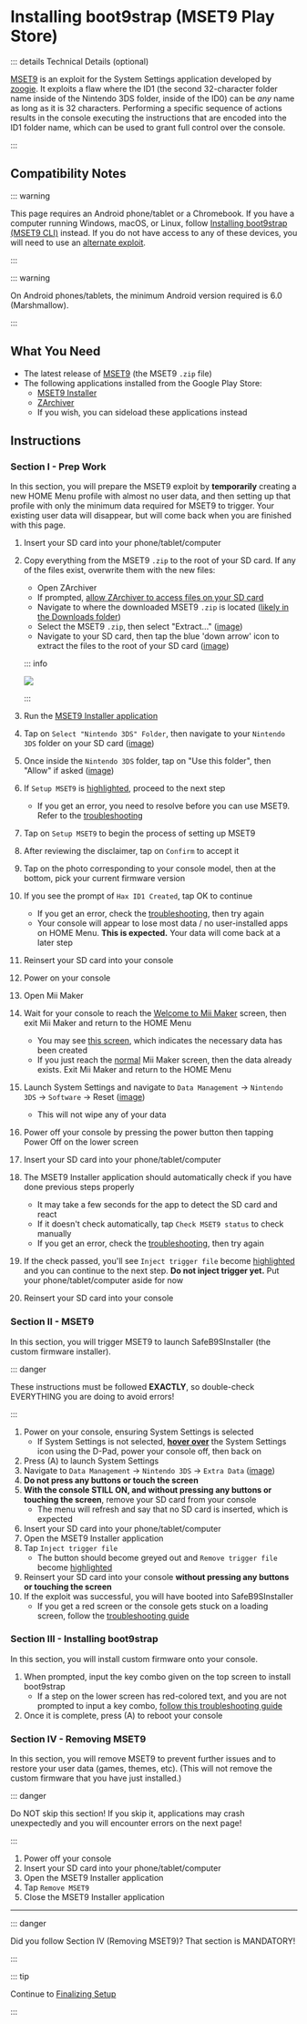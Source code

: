 # Installing boot9strap (MSET9 Play Store)

::: details Technical Details (optional)

[MSET9](https://github.com/zoogie/MSET9) is an exploit for the System Settings application developed by [zoogie](https://github.com/zoogie). It exploits a flaw where the ID1 (the second 32-character folder name inside of the Nintendo 3DS folder, inside of the ID0) can be *any* name as long as it is 32 characters. Performing a specific sequence of actions results in the console executing the instructions that are encoded into the ID1 folder name, which can be used to grant full control over the console.

:::

## Compatibility Notes

::: warning

This page requires an Android phone/tablet or a Chromebook. If you have a computer running Windows, macOS, or Linux, follow [Installing boot9strap (MSET9 CLI)](installing-boot9strap-(mset9-cli)) instead. If you do not have access to any of these devices, you will need to use an [alternate exploit](https://wiki.hacks.guide/wiki/3DS:Alternate_Exploits).

:::

::: warning

On Android phones/tablets, the minimum Android version required is 6.0 (Marshmallow).

:::

## What You Need

* The latest release of [MSET9](https://github.com/hacks-guide/MSET9/releases/latest) (the MSET9 `.zip` file)
* The following applications installed from the Google Play Store:
    * [MSET9 Installer](https://play.google.com/store/apps/details?id=moe.saru.homebrew.console3ds.mset9_installer_android)
    * [ZArchiver](https://play.google.com/store/apps/details?id=ru.zdevs.zarchiver)
    * If you wish, you can sideload these applications instead

## Instructions

### Section I - Prep Work

In this section, you will prepare the MSET9 exploit by **temporarily** creating a new HOME Menu profile with almost no user data, and then setting up that profile with only the minimum data required for MSET9 to trigger. Your existing user data will disappear, but will come back when you are finished with this page.

1. Insert your SD card into your phone/tablet/computer
1. Copy everything from the MSET9 `.zip` to the root of your SD card. If any of the files exist, overwrite them with the new files:
    + Open ZArchiver
    + If prompted, [allow ZArchiver to access files on your SD card](/images/screenshots/mset9/zarchiver-allow.png)
    + Navigate to where the downloaded MSET9 `.zip` is located ([likely in the Downloads folder](/images/screenshots/mset9/zarchiver-zip-location.png))
    + Select the MSET9 `.zip`, then select "Extract..." ([image](/images/screenshots/mset9/zarchiver-extract-1.png))
    + Navigate to your SD card, then tap the blue 'down arrow' icon to extract the files to the root of your SD card ([image](/images/screenshots/mset9/zarchiver-extract-2.png))

    ::: info

    ![](/images/screenshots/mset9/mset9-root-layout-android.png)

    :::

1. Run the [MSET9 Installer application](/images/screenshots/mset9/mset9-setup-android.png)
1. Tap on `Select "Nintendo 3DS" Folder`, then navigate to your `Nintendo 3DS` folder on your SD card ([image](/images/screenshots/mset9/select-mset9-folder-1.png))
1. Once inside the `Nintendo 3DS` folder, tap on "Use this folder", then "Allow" if asked ([image](/images/screenshots/mset9/select-mset9-folder-2.png))
1. If `Setup MSET9` is [highlighted](/images/screenshots/mset9/setup-mset9-highlighted.png), proceed to the next step
    + If you get an error, you need to resolve before you can use MSET9. Refer to the [troubleshooting](troubleshooting-mset9)
1. Tap on `Setup MSET9` to begin the process of setting up MSET9
1. After reviewing the disclaimer, tap on `Confirm` to accept it
1. Tap on the photo corresponding to your console model, then at the bottom, pick your current firmware version
1. If you see the prompt of `Hax ID1 Created`, tap OK to continue
    + If you get an error, check the [troubleshooting](troubleshooting-mset9), then try again
    + Your console will appear to lose most data / no user-installed apps on HOME Menu. **This is expected.** Your data will come back at a later step
1. Reinsert your SD card into your console
1. Power on your console
1. Open Mii Maker
1. Wait for your console to reach the [Welcome to Mii Maker](/images/screenshots/mset9/mii-welcome.png) screen, then exit Mii Maker and return to the HOME Menu
    + You may see [this screen](/images/screenshots/mset9/mii-extdata.png), which indicates the necessary data has been created
    + If you just reach the [normal](/images/screenshots/mset9/mii-existing.png) Mii Maker screen, then the data already exists. Exit Mii Maker and return to the HOME Menu
1. Launch System Settings and navigate to `Data Management` -> `Nintendo 3DS` -> `Software` -> Reset ([image](/images/screenshots/database-reset.jpg))
    + This will not wipe any of your data
1. Power off your console by pressing the power button then tapping Power Off on the lower screen
1. Insert your SD card into your phone/tablet/computer
1. The MSET9 Installer application should automatically check if you have done previous steps properly
    + It may take a few seconds for the app to detect the SD card and react
    + If it doesn't check automatically, tap `Check MSET9 status` to check manually
    + If you get an error, check the [troubleshooting](troubleshooting-mset9), then try again
1. If the check passed, you'll see `Inject trigger file` become [highlighted](/images/screenshots/mset9/inject-trigger-highlighted.png) and you can continue to the next step. **Do not inject trigger yet.** Put your phone/tablet/computer aside for now
1. Reinsert your SD card into your console

### Section II - MSET9

In this section, you will trigger MSET9 to launch SafeB9SInstaller (the custom firmware installer).

::: danger

These instructions must be followed **EXACTLY**, so double-check EVERYTHING you are doing to avoid errors!

:::

1. Power on your console, ensuring System Settings is selected
    + If System Settings is not selected, **[hover over](/images/screenshots/mset9/hover-settings.png)** the System Settings icon using the D-Pad, power your console off, then back on
1. Press (A) to launch System Settings
1. Navigate to `Data Management` -> `Nintendo 3DS` -> `Extra Data` ([image](/images/screenshots/mset9/settings-extdata.png))
1. **Do not press any buttons or touch the screen**
1. **With the console STILL ON, and without pressing any buttons or touching the screen**, remove your SD card from your console
    + The menu will refresh and say that no SD card is inserted, which is expected
1. Insert your SD card into your phone/tablet/computer
1. Open the MSET9 Installer application
1. Tap `Inject trigger file`
    + The button should become greyed out and `Remove trigger file` become [highlighted](/images/screenshots/mset9/remove-trigger-highlighted.png)
1. Reinsert your SD card into your console **without pressing any buttons or touching the screen**
1. If the exploit was successful, you will have booted into SafeB9SInstaller 
    + If you get a red screen or the console gets stuck on a loading screen, follow the [troubleshooting guide](troubleshooting-mset9)

### Section III - Installing boot9strap

In this section, you will install custom firmware onto your console.

1. When prompted, input the key combo given on the top screen to install boot9strap
    + If a step on the lower screen has red-colored text, and you are not prompted to input a key combo, [follow this troubleshooting guide](troubleshooting-mset9)
1. Once it is complete, press (A) to reboot your console
<!--@include: ./_include/configure-luma3ds.md -->

### Section IV - Removing MSET9

In this section, you will remove MSET9 to prevent further issues and to restore your user data (games, themes, etc). (This will not remove the custom firmware that you have just installed.)

::: danger

Do NOT skip this section! If you skip it, applications may crash unexpectedly and you will encounter errors on the next page!

:::

1. Power off your console
1. Insert your SD card into your phone/tablet/computer
1. Open the MSET9 Installer application
1. Tap `Remove MSET9`
1. Close the MSET9 Installer application

<!--@include: ./_include/luma3ds-installed-note.md -->

___

::: danger

Did you follow Section IV (Removing MSET9)? That section is MANDATORY!

:::

::: tip

Continue to [Finalizing Setup](finalizing-setup)

:::
